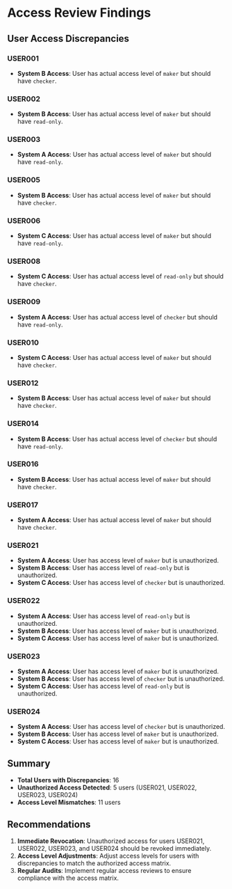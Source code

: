 # Access Review Findings

## User Access Discrepancies

### USER001
- **System B Access**: User has actual access level of `maker` but should have `checker`.

### USER002
- **System B Access**: User has actual access level of `maker` but should have `read-only`.

### USER003
- **System A Access**: User has actual access level of `maker` but should have `read-only`.

### USER005
- **System B Access**: User has actual access level of `maker` but should have `checker`.

### USER006
- **System C Access**: User has actual access level of `maker` but should have `read-only`.

### USER008
- **System C Access**: User has actual access level of `read-only` but should have `checker`.

### USER009
- **System A Access**: User has actual access level of `checker` but should have `read-only`.

### USER010
- **System C Access**: User has actual access level of `maker` but should have `checker`.

### USER012
- **System B Access**: User has actual access level of `maker` but should have `checker`.

### USER014
- **System B Access**: User has actual access level of `checker` but should have `read-only`.

### USER016
- **System B Access**: User has actual access level of `maker` but should have `checker`.

### USER017
- **System A Access**: User has actual access level of `maker` but should have `checker`.

### USER021
- **System A Access**: User has access level of `maker` but is unauthorized.
- **System B Access**: User has access level of `read-only` but is unauthorized.
- **System C Access**: User has access level of `checker` but is unauthorized.

### USER022
- **System A Access**: User has access level of `read-only` but is unauthorized.
- **System B Access**: User has access level of `maker` but is unauthorized.
- **System C Access**: User has access level of `maker` but is unauthorized.

### USER023
- **System A Access**: User has access level of `maker` but is unauthorized.
- **System B Access**: User has access level of `checker` but is unauthorized.
- **System C Access**: User has access level of `read-only` but is unauthorized.

### USER024
- **System A Access**: User has access level of `checker` but is unauthorized.
- **System B Access**: User has access level of `maker` but is unauthorized.
- **System C Access**: User has access level of `maker` but is unauthorized.

## Summary
- **Total Users with Discrepancies**: 16
- **Unauthorized Access Detected**: 5 users (USER021, USER022, USER023, USER024)
- **Access Level Mismatches**: 11 users

## Recommendations
1. **Immediate Revocation**: Unauthorized access for users USER021, USER022, USER023, and USER024 should be revoked immediately.
2. **Access Level Adjustments**: Adjust access levels for users with discrepancies to match the authorized access matrix.
3. **Regular Audits**: Implement regular access reviews to ensure compliance with the access matrix.
```
